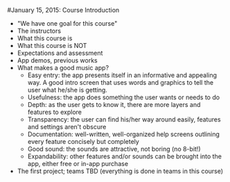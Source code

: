 #January 15, 2015: Course Introduction
* "We have one goal for this course"
* The instructors
* What this course is
* What this course is NOT
* Expectations and assessment
* App demos, previous works
* What makes a good music app?
  - Easy entry: the app presents itself in an informative and appealing way. A good intro screen that uses words and graphics to tell the user what he/she is getting.
  - Usefulness: the app does something the user wants or needs to do
  - Depth: as the user gets to know it, there are more layers and features to explore
  - Transparency: the user can find his/her way around easily, features and settings aren't obscure
  - Documentation: well-written, well-organized help screens outlining every feature concisely but completely
  - Good sound: the sounds are attractive, not boring (no 8-bit!)
  - Expandability: other features and/or sounds can be brought into the app, either free or in-app purchase
* The first project; teams TBD (everything is done in teams in this course)
